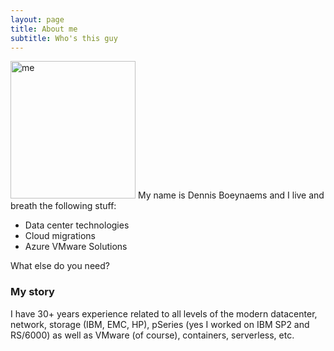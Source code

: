 ```yaml
---
layout: page
title: About me
subtitle: Who's this guy
---
```


<img title="me" alt="me" src="/AVSblog/assets/img/IMG_9409.jpg" width=200 height="220">
My name is Dennis Boeynaems and I live and breath the following stuff:

- Data center technologies
- Cloud migrations
- Azure VMware Solutions

What else do you need?

### My story

I have 30+ years experience related to all levels of the modern datacenter, network, storage (IBM, EMC, HP), pSeries (yes I worked on IBM SP2 and RS/6000) as well as VMware (of course), containers, serverless, etc.
